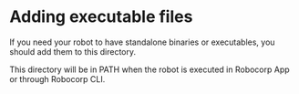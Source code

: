 # Adding executable files

If you need your robot to have standalone binaries or executables, you
should add them to this directory.

This directory will be in PATH when the robot is executed in Robocorp App
or through Robocorp CLI.
